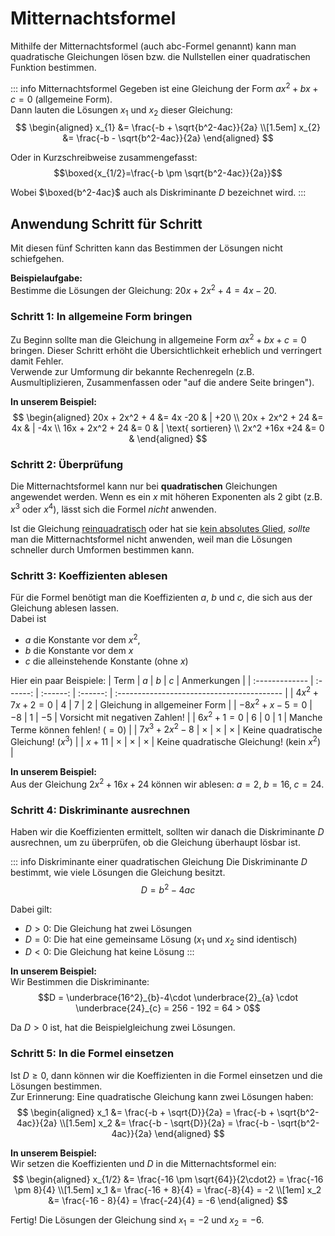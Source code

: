 # Mitternachtsformel

Mithilfe der Mitternachtsformel (auch abc-Formel genannt) kann man quadratische Gleichungen lösen bzw.
die Nullstellen einer quadratischen Funktion bestimmen.

::: info Mitternachtsformel
Gegeben ist eine Gleichung der Form $ax^2+bx+c=0$ (allgemeine Form).  
Dann lauten die Lösungen $x_1$ und $x_2$ dieser Gleichung:
$$
\begin{aligned}
x_{1} &= \frac{-b + \sqrt{b^2-4ac}}{2a} \\[1.5em]
x_{2} &= \frac{-b - \sqrt{b^2-4ac}}{2a}
\end{aligned}
$$

Oder in Kurzschreibweise zusammengefasst:
$$\boxed{x_{1/2}=\frac{-b \pm \sqrt{b^2-4ac}}{2a}}$$

Wobei $\boxed{b^2-4ac}$ auch als Diskriminante $D$ bezeichnet wird.
:::

## Anwendung Schritt für Schritt
Mit diesen fünf Schritten kann das Bestimmen der Lösungen nicht schiefgehen.

**Beispielaufgabe:**  
Bestimme die Lösungen der Gleichung: $20x + 2x^2 + 4 = 4x -20$.

### Schritt 1: In allgemeine Form bringen
Zu Beginn sollte man die Gleichung in allgemeine Form $ax^2+bx+c=0$ bringen. Dieser Schritt erhöht die 
Übersichtlichkeit erheblich und verringert damit Fehler.  
Verwende zur Umformung dir bekannte Rechenregeln (z.B. Ausmultiplizieren, Zusammenfassen oder "auf die andere Seite bringen").

**In unserem Beispiel:**  
$$
\begin{aligned}
20x + 2x^2 + 4   &= 4x -20   & | +20 \\
20x + 2x^2 + 24  &= 4x       & | -4x \\
16x + 2x^2 + 24  &= 0        & | \text{ sortieren} \\
2x^2 +16x +24    &= 0        &
\end{aligned}
$$

### Schritt 2: Überprüfung
Die Mitternachtsformel kann nur bei **quadratischen** Gleichungen angewendet werden. Wenn es ein $x$ mit höheren
Exponenten als 2 gibt (z.B. $x^3$ oder $x^4$), lässt sich die Formel _nicht_ anwenden.

Ist die Gleichung [reinquadratisch](-grundlagen) oder hat sie [kein absolutes Glied](-grundlagen), _sollte_ man die
Mitternachtsformel nicht anwenden, weil man die Lösungen schneller durch Umformen bestimmen kann.

### Schritt 3: Koeffizienten ablesen
Für die Formel benötigt man die Koeffizienten $a$, $b$ und $c$, die sich aus der Gleichung ablesen lassen.  
Dabei ist
  - $a$ die Konstante vor dem $x^2$, 
  - $b$ die Konstante vor dem $x$ 
  - $c$ die alleinstehende Konstante (ohne $x$)

Hier ein paar Beispiele:
| Term           | $a$      | $b$      | $c$      | Anmerkungen                                |
| :------------- | :------: | :------: | :------: | :----------------------------------------- |
| $4x^2+7x+2=0$  | $4$      | $7$      | $2$      | Gleichung in allgemeiner Form              |
| $-8x^2+x-5=0$  | $-8$     | $1$      | $-5$     | Vorsicht mit negativen Zahlen!             |
| $6x^2+1=0$     | $6$      | $0$      | $1$      | Manche Terme können fehlen! ($=0$)         |
| $7x^3+2x^2-8$  | $\times$ | $\times$ | $\times$ | Keine quadratische Gleichung! ($x^3$)      |
| $x+11$         | $\times$ | $\times$ | $\times$ | Keine quadratische Gleichung! (kein $x^2$) |

**In unserem Beispiel:**  
Aus der Gleichung $2x^2 +16x +24$ können wir ablesen: $a=2,\; b=16,\; c=24$.

### Schritt 4: Diskriminante ausrechnen
Haben wir die Koeffizienten ermittelt, sollten wir danach die Diskriminante $D$ ausrechnen, um zu überprüfen, ob
die Gleichung überhaupt lösbar ist.

::: info Diskriminante einer quadratischen Gleichung
Die Diskriminante $D$ bestimmt, wie viele Lösungen die Gleichung besitzt.
$$ D = b^2-4ac $$

Dabei gilt:
  - $D > 0$: Die Gleichung hat zwei Lösungen
  - $D = 0$: Die hat eine gemeinsame Lösung ($x_1$ und $x_2$ sind identisch)
  - $D < 0$: Die Gleichung hat keine Lösung
:::

**In unserem Beispiel:**  
Wir Bestimmen die Diskriminante:
$$D = \underbrace{16^2}_{b}-4\cdot \underbrace{2}_{a} \cdot \underbrace{24}_{c} = 256 - 192 = 64 > 0$$

Da $D > 0$ ist, hat die Beispielgleichung zwei Lösungen.

### Schritt 5: In die Formel einsetzen  
Ist $D \geq 0$, dann können wir die Koeffizienten in die Formel einsetzen und die Lösungen bestimmen.  
Zur Erinnerung: Eine quadratische Gleichung kann zwei Lösungen haben:
$$
\begin{aligned}
x_1 &= \frac{-b + \sqrt{D}}{2a} = \frac{-b + \sqrt{b^2-4ac}}{2a} \\[1.5em]
x_2 &= \frac{-b - \sqrt{D}}{2a} = \frac{-b - \sqrt{b^2-4ac}}{2a}
\end{aligned}
$$

**In unserem Beispiel:**  
Wir setzen die Koeffizienten und $D$ in die Mitternachtsformel ein:
$$ 
\begin{aligned}
x_{1/2} &= \frac{-16 \pm \sqrt{64}}{2\cdot2} = \frac{-16 \pm 8}{4} \\[1.5em]
x_1     &= \frac{-16 + 8}{4} = \frac{-8}{4} = -2 \\[1em]
x_2     &= \frac{-16 - 8}{4} = \frac{-24}{4} = -6
\end{aligned}
$$

Fertig! Die Lösungen der Gleichung sind $x_1=-2$ und $x_2=-6$.

